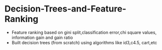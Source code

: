 # Decision-Trees-and-Feature-Ranking
* Feature ranking based on gini split,classification error,chi square values, information gain and gain ratio 
* Built decision trees (from scratch) using algorithms like id3,c4.5, cart,etc
